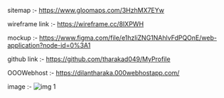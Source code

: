 sitemap :- https://www.gloomaps.com/3HzhMX7EYw

wireframe link :- https://wireframe.cc/8IXPWH

mockup :- https://www.figma.com/file/e1hzliZNG1NAhlvFdPQOnE/web-application?node-id=0%3A1

github link :- https://github.com/tharakad049/MyProfile

OOOWebhost :- https://dilantharaka.000webhostapp.com/

image :- ![img 1](https://user-images.githubusercontent.com/92293731/148633725-229b5805-60d0-48d3-825a-44e7a9095481.jpg)

